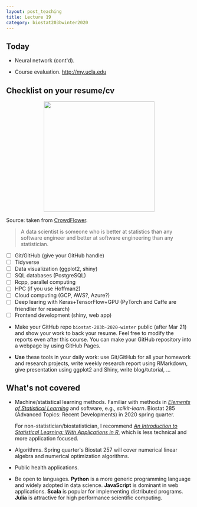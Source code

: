 ```yaml
---
layout: post_teaching
title: Lecture 19
category: biostat203bwinter2020
---
```


## Today

- Neural network (cont'd). 

- Course evaluation. <http://my.ucla.edu>

## Checklist on your resume/cv

<p align="center">
<img src="https://ucla-biostat203b-2020winter.github.io/slides/15-nn/data_scientists.png" height="300">
</p>

Source: taken from [CrowdFlower](https://visit.figure-eight.com/rs/416-ZBE-142/images/CrowdFlower_DataScienceReport_2016.pdf).

> A data scientist is someone who is better at statistics than any software engineer and better at software engineering than any statistician.  

- [ ] Git/GitHub (give your GitHub handle)  
- [ ] Tidyverse   
- [ ] Data visualization (ggplot2, shiny)  
- [ ] SQL databases (PostgreSQL)  
- [ ] Rcpp, parallel computing  
- [ ] HPC (if you use Hoffman2) 
- [ ] Cloud computing (GCP, AWS?, Azure?)  
- [ ] Deep learing with Keras+TensorFlow+GPU (PyTorch and Caffe are friendlier for research)  
- [ ] Frontend development (shiny, web app)  

* Make your GitHub repo `biostat-203b-2020-winter` public (after Mar 21) and show your work to back your resume. Feel free to modify the reports even after this course. You can make your GitHub repository into a webpage by using GitHub Pages.    

* **Use** these tools in your daily work: use Git/GitHub for all your homework and research projects, write weekly research report using RMarkdown, give presentation using ggplot2 and Shiny, write blog/tutorial, ...


## What's not covered

- Machine/statistical learning methods. Familiar with methods in [_Elements of Statistical Learning_](https://web.stanford.edu/~hastie/ElemStatLearn/) and software, e.g., _scikit-learn_. Biostat 285 (Advanced Topics: Recent Developments) in 2020 spring quarter.  

  For non-statistician/biostatistician, I recommend [_An Introduction to Statistical Learning: With Applications in R_](https://ucla.on.worldcat.org/external-search?queryString=An%20Introduction%20to%20Statistical%20Learning#/oclc/852254203), which is less technical and more application focused.  

- Algorithms. Spring quarter's Biostat 257 will cover numerical linear algebra and numerical optimization algorithms. 

- Public health applications.

- Be open to languages. **Python** is a more generic programming language and widely adopted in data science. **JavaScript** is dominant in web applications. **Scala** is popular for implementing distributed programs. **Julia** is attractive for high performance scientific computing.

